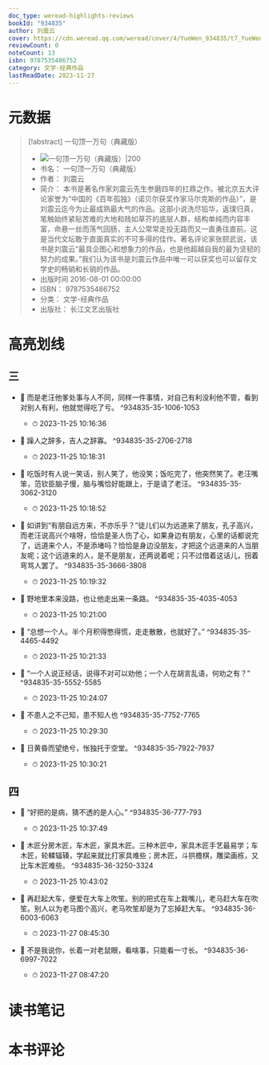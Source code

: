 ```yaml
---
doc_type: weread-highlights-reviews
bookId: "934835"
author: 刘震云
cover: https://cdn.weread.qq.com/weread/cover/4/YueWen_934835/t7_YueWen_934835.jpg
reviewCount: 0
noteCount: 13
isbn: 9787535486752
category: 文学-经典作品
lastReadDate: 2023-11-27
---
```

# 元数据
> [!abstract] 一句顶一万句（典藏版）
> - ![ 一句顶一万句（典藏版）|200](https://cdn.weread.qq.com/weread/cover/4/YueWen_934835/t7_YueWen_934835.jpg)
> - 书名： 一句顶一万句（典藏版）
> - 作者： 刘震云
> - 简介： 本书是著名作家刘震云先生参磨四年的扛鼎之作。被北京五大评论家誉为“中国的《百年孤独》（诺贝尔获奖作家马尔克斯的作品）”，是刘震云迄今为止最成熟最大气的作品。这部小说洗尽铅华，返璞归真，笔触始终紧贴苦难的大地和贱如草芥的底层人群，结构单纯而内容丰富，命悬一丝而荡气回肠，主人公常常走投无路而又一直勇往直前。这是当代文坛敢于直面真实的不可多得的佳作。著名评论家张颐武说，该书是刘震云“最具企图心和想象力的作品，也是他超越自我的最为坚韧的努力的成果。”我们认为该书是刘震云作品中唯一可以获奖也可以留存文学史的畅销和长销的作品。
> - 出版时间 2016-08-01 00:00:00
> - ISBN： 9787535486752
> - 分类： 文学-经典作品
> - 出版社： 长江文艺出版社


# 高亮划线

## 三


- 📌 而是老汪他爹处事与人不同，同样一件事情，对自己有利没利他不管，看到对别人有利，他就觉得吃了亏。 ^934835-35-1006-1053
    - ⏱ 2023-11-25 10:16:36 

- 📌 躁人之辞多，吉人之辞寡。 ^934835-35-2706-2718
    - ⏱ 2023-11-25 10:18:31 

- 📌 吃饭时有人说一笑话，别人笑了，他没笑；饭吃完了，他突然笑了。老汪嘴笨，范钦臣脑子慢，脑与嘴恰好能跟上，于是请了老汪。 ^934835-35-3062-3120
    - ⏱ 2023-11-25 10:18:52 

- 📌 如讲到“有朋自远方来，不亦乐乎？”徒儿们以为远道来了朋友，孔子高兴，而老汪说高兴个啥呀，恰恰是圣人伤了心，如果身边有朋友，心里的话都说完了，远道来个人，不是添堵吗？恰恰是身边没朋友，才把这个远道来的人当朋友呢；这个远道来的人，是不是朋友，还两说着呢；只不过借着这话儿，拐着弯骂人罢了。 ^934835-35-3666-3808
    - ⏱ 2023-11-25 10:19:32 

- 📌 野地里本来没路，也让他走出来一条路。 ^934835-35-4035-4053
    - ⏱ 2023-11-25 10:21:00 

- 📌 “总想一个人。半个月积得憋得慌，走走散散，也就好了。” ^934835-35-4465-4492
    - ⏱ 2023-11-25 10:21:33 

- 📌 “一个人说正经话，说得不对可以劝他；一个人在胡言乱语，何劝之有？” ^934835-35-5552-5585
    - ⏱ 2023-11-25 10:24:07 

- 📌 不患人之不己知，患不知人也 ^934835-35-7752-7765
    - ⏱ 2023-11-25 10:29:30 

- 📌 日黄昏而望绝兮，怅独托于空堂。 ^934835-35-7922-7937
    - ⏱ 2023-11-25 10:30:21 
## 四


- 📌 “好把的是病，猜不透的是人心。” ^934835-36-777-793
    - ⏱ 2023-11-25 10:37:49 

- 📌 木匠分房木匠，车木匠，家具木匠。三种木匠中，家具木匠手艺最易学；车木匠，轮輮辐辏，学起来就比打家具难些；房木匠，斗拱檐棋，雕梁画栋，又比车木匠难些。 ^934835-36-3250-3324
    - ⏱ 2023-11-25 10:43:02 

- 📌 再赶起大车，便爱在大车上吹笙。别的把式在车上栽嘴儿，老马赶大车在吹笙。别人以为老马图个高兴，老马吹笙却是为了忘掉赶大车。 ^934835-36-6003-6063
    - ⏱ 2023-11-27 08:45:30 

- 📌 不是我说你，长着一对老鼠眼，看啥事，只能看一寸长。 ^934835-36-6997-7022
    - ⏱ 2023-11-27 08:47:20 
# 读书笔记

# 本书评论
